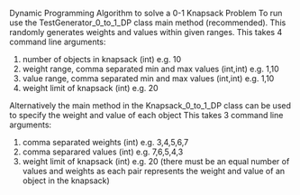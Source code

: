 Dynamic Programming Algorithm to solve a 0-1 Knapsack Problem
To run use the TestGenerator_0_to_1_DP class main method (recommended).
This randomly generates weights and values within given ranges.
This takes 4 command line arguments:
1.	number of objects in knapsack (int) e.g. 10
2.	weight range, comma separated min and max values (int,int) e.g. 1,10
3.	value range, comma separated min and max values (int,int) e.g. 1,10
4.	weight limit of knapsack (int) e.g. 20

Alternatively the main method in the Knapsack_0_to_1_DP class can be used to specify the weight and value of each object
This takes 3 command line arguments:
1.	comma separated weights (int) e.g. 3,4,5,6,7
2.	comma separared values (int) e.g. 7,6,5,4,3
3.	weight limit of knapsack (int) e.g. 20
(there must be an equal number of values and weights as each pair represents the weight and value of an object in the knapsack)